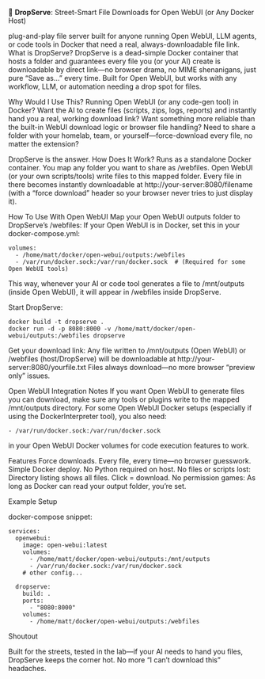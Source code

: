 🥾 **DropServe**: Street-Smart File Downloads for Open WebUI (or Any Docker Host)

plug-and-play file server built for anyone running Open WebUI, LLM agents, or code tools in Docker that need a real, always-downloadable file link.
What is DropServe?
    DropServe is a dead-simple Docker container that hosts a folder and guarantees every file you (or your AI) create is downloadable by direct link—no browser drama, no MIME shenanigans, just pure “Save as…” every time.
    Built for Open WebUI, but works with any workflow, LLM, or automation needing a drop spot for files.

Why Would I Use This?
    Running Open WebUI (or any code-gen tool) in Docker? Want the AI to create files (scripts, zips, logs, reports) and instantly hand you a real, working download link?
    Want something more reliable than the built-in WebUI download logic or browser file handling?
    Need to share a folder with your homelab, team, or yourself—force-download every file, no matter the extension?

DropServe is the answer.
How Does It Work?
    Runs as a standalone Docker container.
    You map any folder you want to share as /webfiles.
    Open WebUI (or your own scripts/tools) write files to this mapped folder.
    Every file in there becomes instantly downloadable at
    http://your-server:8080/filename
    (with a “force download” header so your browser never tries to just display it).
    
How To Use With Open WebUI
    Map your Open WebUI outputs folder to DropServe’s /webfiles:
        If your Open WebUI is in Docker, set this in your docker-compose.yml:
    
    volumes:
      - /home/matt/docker/open-webui/outputs:/webfiles
      - /var/run/docker.sock:/var/run/docker.sock  # (Required for some Open WebUI tools)
This way, whenever your AI or code tool generates a file to /mnt/outputs (inside Open WebUI), it will appear in /webfiles inside DropServe.

    
Start DropServe:

    docker build -t dropserve .
    docker run -d -p 8080:8000 -v /home/matt/docker/open-webui/outputs:/webfiles dropserve

Get your download link:
    Any file written to /mnt/outputs (Open WebUI) or /webfiles (host/DropServe) will be downloadable at
    http://your-server:8080/yourfile.txt
    Files always download—no more browser “preview only” issues.

Open WebUI Integration Notes
    If you want Open WebUI to generate files you can download, make sure any tools or plugins write to the mapped /mnt/outputs directory.
    For some Open WebUI Docker setups (especially if using the DockerInterpreter tool), you also need:

    - /var/run/docker.sock:/var/run/docker.sock
in your Open WebUI Docker volumes for code execution features to work.

Features
    Force downloads. Every file, every time—no browser guesswork.
    Simple Docker deploy. No Python required on host.
    No files or scripts lost: Directory listing shows all files. Click = download.
    No permission games: As long as Docker can read your output folder, you’re set.

Example Setup

docker-compose snippet:

    services:
      openwebui:
        image: open-webui:latest
        volumes:
          - /home/matt/docker/open-webui/outputs:/mnt/outputs
          - /var/run/docker.sock:/var/run/docker.sock
        # other config...
    
      dropserve:
        build: .
        ports:
          - "8080:8000"
        volumes:
          - /home/matt/docker/open-webui/outputs:/webfiles

Shoutout

Built for the streets, tested in the lab—if your AI needs to hand you files, DropServe keeps the corner hot.
No more “I can’t download this” headaches.
